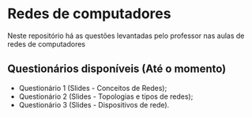 # Redes de computadores

Neste repositório há as questões levantadas pelo professor nas aulas de redes de computadores

## Questionários disponíveis (Até o momento)

- Questionário 1 (Slides - Conceitos de Redes);
- Questionário 2 (Slides - Topologias e tipos de redes);
- Questionário 3 (Slides - Dispositivos de rede).